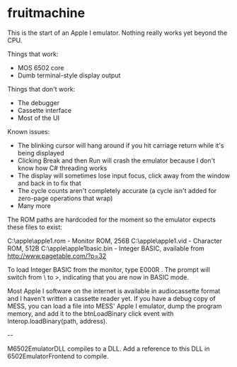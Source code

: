 # fruitmachine
This is the start of an Apple I emulator. Nothing really works yet beyond the CPU.

Things that work:
* MOS 6502 core
* Dumb terminal-style display output

Things that don't work:
* The debugger
* Cassette interface
* Most of the UI

Known issues:
* The blinking cursor will hang around if you hit carriage return while it's being displayed
* Clicking Break and then Run will crash the emulator because I don't know how C# threading works
* The display will sometimes lose input focus, click away from the window and back in to fix that
* The cycle counts aren't completely accurate (a cycle isn't added for zero-page operations that wrap)
* Many more

The ROM paths are hardcoded for the moment so the emulator expects these files to exist:

C:\apple\apple1.rom - Monitor ROM, 256B
C:\apple\apple1.vid - Character ROM, 512B
C:\apple\apple1basic.bin - Integer BASIC, available from http://www.pagetable.com/?p=32

To load Integer BASIC from the monitor, type E000R <enter>. The prompt will switch from \ to >, indicating that you are now in BASIC mode.

Most Apple I software on the internet is available in audiocassette format and I haven't written a cassette reader yet. If you have a debug copy of MESS, you can load a file into MESS' Apple I emulator, dump the program memory, and add it to the btnLoadBinary click event with Interop.loadBinary(path, address).

--

M6502EmulatorDLL compiles to a DLL. Add a reference to this DLL in 6502EmulatorFrontend to compile.
